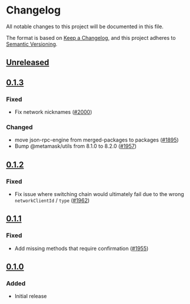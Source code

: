 # Changelog
All notable changes to this project will be documented in this file.

The format is based on [Keep a Changelog](https://keepachangelog.com/en/1.0.0/),
and this project adheres to [Semantic Versioning](https://semver.org/spec/v2.0.0.html).

## [Unreleased]

## [0.1.3]
### Fixed
- Fix network nicknames ([#2000](https://github.com/MetaMask/core/pull/2000))

### Changed
- move json-rpc-engine from merged-packages to packages ([#1895](https://github.com/MetaMask/core/pull/1895))
- Bump @metamask/utils from 8.1.0 to 8.2.0 ([#1957](https://github.com/MetaMask/core/pull/1957))

## [0.1.2]
### Fixed
- Fix issue where switching chain would ultimately fail due to the wrong `networkClientId` / `type` ([#1962](https://github.com/MetaMask/core/pull/1962))

## [0.1.1]
### Fixed
-  Add missing methods that require confirmation ([#1955](https://github.com/MetaMask/core/pull/1955))

## [0.1.0]
### Added
- Initial release

[Unreleased]: https://github.com/MetaMask/core/compare/@metamask/queued-request-controller@0.1.3...HEAD
[0.1.3]: https://github.com/MetaMask/core/compare/@metamask/queued-request-controller@0.1.2...@metamask/queued-request-controller@0.1.3
[0.1.2]: https://github.com/MetaMask/core/compare/@metamask/queued-request-controller@0.1.1...@metamask/queued-request-controller@0.1.2
[0.1.1]: https://github.com/MetaMask/core/compare/@metamask/queued-request-controller@0.1.0...@metamask/queued-request-controller@0.1.1
[0.1.0]: https://github.com/MetaMask/core/releases/tag/@metamask/queued-request-controller@0.1.0
